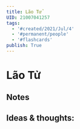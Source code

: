 ```yaml
---
title: Lão Tử
UID: 21007041257
tags:
  - '#created/2021/Jul/4'
  - '#permanent/people'
  - '#flashcards'
publish: True
---
```

# Lão Tử


## Notes

## Ideas & thoughts:
